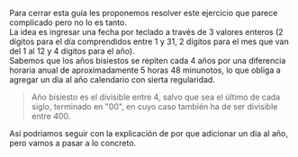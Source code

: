 Para cerrar esta guía les proponemos resolver este ejercicio que parece complicado pero no lo es tanto.<br>
La idea es ingresar una fecha por teclado a través de 3 valores enteros (2 dígitos para el día comprendidos entre 1 y 31, 2 dígitos para el mes que van del 1 al 12 y 4 dígitos para el año).<br>
Sabemos que los años bisiestos se repiten cada 4 años por una diferencia horaria anual de aproximadamente 5 horas 48 minunotos, lo que obliga a agregar un dia al año calendario con sierta regularidad.<br>
> Año bisiesto es el divisible entre 4, salvo que sea el último de cada siglo, terminado en "00", en cuyo caso también ha de ser divisible entre 400. 

Así podriamos seguir con la explicación de por que adicionar un dia al año, pero vamos a pasar a lo concreto.




